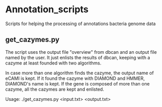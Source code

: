 # Annotation_scripts
Scripts for helping the processing of annotations bacteria genome data
## get_cazymes.py
The script uses the output file "overview" from dbcan and an output file named by the user.
It just enlists the results of dbcan, keeping with a cazyme at least founded with two algorithms.

In case more than one algorithm finds the cazyme, the output name of eCAMI is kept.
If it found the cazyme with DIAMOND and HMMER, DIAMOND's name is kept.
If the gene is composed of more than one cazyme, all the cazymes are kept and enlisted.

  Usage: ./get_cazymes.py <input.txt> <output.txt>
